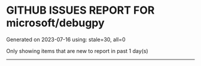 
# GITHUB ISSUES REPORT FOR microsoft/debugpy


Generated on 2023-07-16 using: stale=30, all=0


Only showing items that are new to report in past 1 day(s)


---
